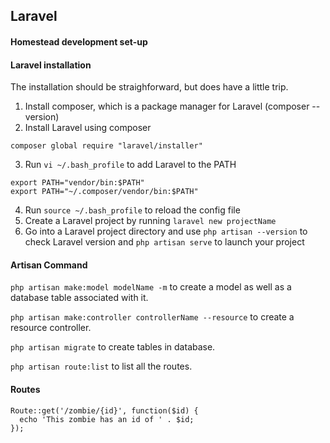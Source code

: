 ## Laravel

#### Homestead development set-up

#### Laravel installation

The installation should be straighforward, but does have a little trip.

1. Install composer, which is a package manager for Laravel (composer --version)
2. Install Laravel using composer
```
composer global require "laravel/installer"
```
3. Run `vi ~/.bash_profile` to add Laravel to the PATH
```
export PATH="vendor/bin:$PATH"
export PATH="~/.composer/vendor/bin:$PATH"
```
4. Run `source ~/.bash_profile` to reload the config file
5. Create a Laravel project by running `laravel new projectName`
6. Go into a Laravel project directory and use `php artisan --version` to check Laravel version and `php artisan serve` to launch your project

#### Artisan Command

`php artisan make:model modelName -m` to create a model as well as a database table associated with it.

`php artisan make:controller controllerName --resource` to create a resource controller.

`php artisan migrate` to create tables in database.

`php artisan route:list` to list all the routes.

#### Routes

```
Route::get('/zombie/{id}', function($id) {
  echo 'This zombie has an id of ' . $id;
});
```
